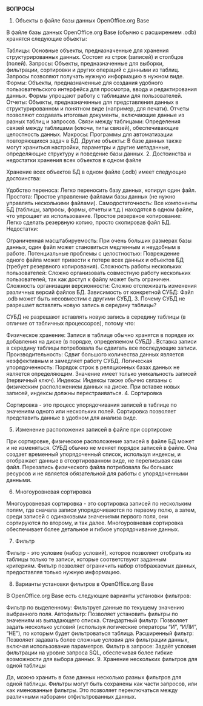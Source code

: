 **ВОПРОСЫ**

1. Объекты в файле базы данных OpenOffice.org Base

В файле базы данных OpenOffice.org Base (обычно с расширением .odb) хранятся следующие объекты:

Таблицы: Основные объекты, предназначенные для хранения структурированных данных. Состоят из строк (записей) и столбцов (полей).
Запросы: Объекты, предназначенные для выборки, фильтрации, сортировки и других операций с данными из таблиц. Запросы позволяют получать нужную информацию в нужном виде.
Формы: Объекты, предназначенные для создания удобного пользовательского интерфейса для просмотра, ввода и редактирования данных. Формы упрощают работу с таблицами для пользователей.
Отчеты: Объекты, предназначенные для представления данных в структурированном и понятном виде (например, для печати). Отчеты позволяют создавать итоговые документы, включающие данные из разных таблиц и запросов.
Связи между таблицами: Определения связей между таблицами (ключи, типы связей), обеспечивающие целостность данных.
Макросы: Программы для автоматизации повторяющихся задач в БД.
Другие объекты: В базе данных также могут храниться настройки, параметры и другие метаданные, определяющие структуру и поведение базы данных.
2. Достоинства и недостатки хранения всех объектов в одном файле

Хранение всех объектов БД в одном файле (.odb) имеет следующие достоинства:

Удобство переноса: Легко переносить базу данных, копируя один файл.
Простота: Простое управление файлами базы данных (не нужно управлять несколькими файлами).
Самодостаточность: Все компоненты БД (таблицы, запросы, формы, отчеты и т.д.) находятся в одном файле, что упрощает их использование.
Простое резервное копирование: Легко сделать резервную копию, просто скопировав файл БД.
Недостатки:

Ограниченная масштабируемость: При очень больших размерах базы данных, один файл может становиться медленным и неудобным в работе.
Потенциальные проблемы с целостностью: Повреждение одного файла может привести к потере всех данных и объектов БД (требует резервного копирования).
Сложность работы нескольких пользователей: Сложно организовать совместную работу нескольких пользователей, так как доступ к файлу может быть ограничен.
Сложность организации версионности: Сложно отслеживать изменения различных версий файлов БД.
Зависимость от конкретной СУБД: Файл .odb может быть несовместим с другими СУБД.
3. Почему СУБД не разрешает вставлять новую запись в середину таблицы?

СУБД не разрешают вставлять новую запись в середину таблицы (в отличие от табличных процессоров), потому что:

Физическое хранение: Записи в таблице обычно хранятся в порядке их добавления на диске (в порядке, определяемом СУБД) . Вставка записи в середину таблицы потребовала бы сдвигать все последующие записи.
Производительность: Сдвиг большого количества данных является неэффективным и замедляет работу СУБД.
Логическая упорядоченность: Порядок строк в реляционных базах данных не является определяющим. Значение имеет только уникальность записей (первичный ключ).
Индексы: Индексы также обычно связаны с физическим расположением данных на диске. При вставке новых записей, индексы должны перестраиваться.
4. Сортировка

Сортировка - это процесс упорядочивания записей в таблице по значениям одного или нескольких полей. Сортировка позволяет представить данные в удобном для анализа виде.

5. Изменение расположения записей в файле при сортировке

При сортировке, физическое расположение записей в файле БД может и не изменяться. СУБД обычно не меняет порядок записей в файле. Она создает временный упорядоченный список, используя индексы, и отображает данные в отсортированном виде, не переписывая сам файл. Перезапись физического файла потребовала бы больших ресурсов и не является обязательной для работы с упорядоченными данными.

6. Многоуровневая сортировка

Многоуровневая сортировка - это сортировка записей по нескольким полям, где сначала записи упорядочиваются по первому полю, а затем, среди записей с одинаковыми значениями первого поля, они сортируются по второму, и так далее. Многоуровневая сортировка обеспечивает более детальное и гибкое упорядочивание данных.

7. Фильтр

Фильтр - это условие (набор условий), которое позволяет отобрать из таблицы только те записи, которые соответствуют заданным критериям. Фильтр позволяет ограничить набор отображаемых данных, предоставляя только нужную информацию.

8. Варианты установки фильтров в OpenOffice.org Base

В OpenOffice.org Base есть следующие варианты установки фильтров:

Фильтр по выделенному: Фильтрует данные по текущему значению выбранного поля.
Автофильтр: Позволяет установить фильтры по значениям из выпадающего списка.
Стандартный фильтр: Позволяет задать несколько условий (используя логические операторы “И”, “ИЛИ”, “НЕ”), по которым будет фильтроваться таблица.
Расширенный фильтр: Позволяет задавать более сложные условия для фильтрации данных, включая использование параметров.
Фильтр в запросе: Задаёт условия фильтрации на уровне запроса SQL, обеспечивая более гибкие возможности для выбора данных.
9. Хранение нескольких фильтров для одной таблицы

Да, можно хранить в базе данных несколько разных фильтров для одной таблицы. Фильтры могут быть сохранены как части запросов, или как именованные фильтры. Это позволяет переключаться между различными наборами отфильтрованных данных.
